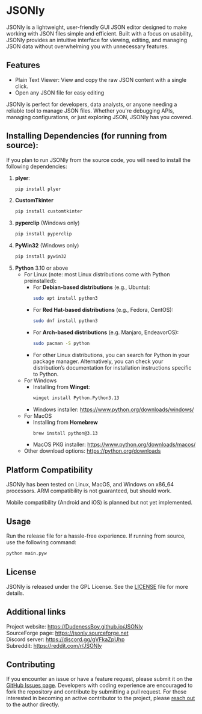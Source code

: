 # JSONly

JSONly is a lightweight, user-friendly GUI JSON editor designed to make working with JSON files simple and efficient. Built with a focus on usability, JSONly provides an intuitive interface for viewing, editing, and managing JSON data without overwhelming you with unnecessary features.

## Features
- Plain Text Viewer: View and copy the raw JSON content with a single click.
- Open any JSON file for easy editing

JSONly is perfect for developers, data analysts, or anyone needing a reliable tool to manage JSON files. Whether you're debugging APIs, managing configurations, or just exploring JSON, JSONly has you covered.

## Installing Dependencies (for running from source):
If you plan to run JSONly from the source code, you will need to install the following dependencies:

1. **plyer**:
   ```bash
   pip install plyer
2. **CustomTkinter**
   ```bash
   pip install customtkinter
3. **pyperclip** (Windows only)
   ```bash
   pip install pyperclip
4. **PyWin32** (Windows only)
   ```bash
   pip install pywin32
5. **Python** 3.10 or above
   - For Linux (note: most Linux distributions come with Python preinstalled):
     - For **Debian-based distributions** (e.g., Ubuntu):
       ```bash
       sudo apt install python3
      - For **Red Hat-based distributions** (e.g., Fedora, CentOS):
         ```bash
         sudo dnf install python3
     - For **Arch-based distributions** (e.g. Manjaro, EndeavorOS):
         ```bash
         sudo pacman -S python
     - For other Linux distributions, you can search for Python in your package manager. Alternatively, you can check your distribution’s documentation for installation instructions specific to Python.
   - For Windows
     - Installing from **Winget**:
         ```bash
         winget install Python.Python3.13
     - Windows installer:
         https://www.python.org/downloads/windows/  
   - For MacOS
     - Installing from **Homebrew**
        ```bash
        brew install python@3.13
     - MacOS PKG installer:
         https://www.python.org/downloads/macos/
   - Other download options:
         https://python.org/downloads  

## Platform Compatibility
JSONly has been tested on Linux, MacOS, and Windows on x86_64 processors. ARM compatibility is not guaranteed, but should work.

Mobile compatibility (Android and iOS) is planned but not yet implemented.

## Usage
Run the release file for a hassle-free experience.
If running from source, use the following command:
```bash
python main.pyw
```
## License
JSONly is released under the GPL License. See the [LICENSE](https://github.com/DudenessBoy/JSONly/blob/main/LICENSE) file for more details.

## Additional links
Project website: https://DudenessBoy.github.io/JSONly  
SourceForge page: https://jsonly.sourceforge.net  
Discord server: https://discord.gg/gVFkaZpUhp  
Subreddit: https://reddit.com/r/JSONly  

## Contributing
If you encounter an issue or have a feature request, please submit it on the [GitHub Issues page](https://github.com/DudenessBoy/JSONly/issues). Developers with coding experience are encouraged to fork the repository and contribute by submitting a pull request. For those interested in becoming an active contributor to the project, please [reach out](https://dudenessboy.github.io/contact.html) to the author directly.
